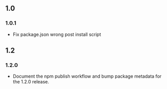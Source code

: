 ## 1.0

### 1.0.1

- Fix package.json wrong post install script

## 1.2

### 1.2.0

- Document the npm publish workflow and bump package metadata for the 1.2.0 release.
